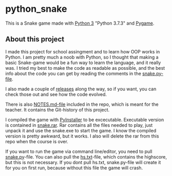 # python_snake

This is a Snake game made with [Python 3](https://www.python.org/downloads/release/python-373/) "Python 3.7.3" and [Pygame](https://www.pygame.org/ "Pygame's Homepage").

## About this project

I made this project for school assingment and to learn how OOP works in Python. I am pretty much a noob with Python, so I thought that making a basic Snake-game would be a fun way to learn the language, and it really was. I tried my best to make the code as readable as possible, and the best info about the code you can get by reading the comments in the [snake.py-file](https://github.com/Intomies/python_snake/blob/master/snake.py). 

I also made a couple of [releases](https://github.com/Intomies/python_snake/releases) along the way, so if you want, you can check those out and see how the code evolved.

There is also [NOTES.md-file](https://github.com/Intomies/python_snake/blob/master/notes/NOTES.md) included in the repo, which is meant for the teacher. It contains the Git-history of this project.

I compiled the game with [PyInstaller](https://pypi.org/project/PyInstaller/) to be excecutable. Executable version is contained in [snake.rar](https://github.com/Intomies/python_snake/blob/master/snake.rar). Rar contains all the files needed to play, just unpack it and use the snake.exe to start the game. I know the compiled version is pretty awkward, but it works. I also will delete the rar from this repo when the course is over.

If you want to run the game via command line/editor, you need to pull [snake.py](https://github.com/Intomies/python_snake/blob/master/snake.py)-file. You can also pull the [hs.txt](https://github.com/Intomies/python_snake/blob/master/hs.txt)-file, which contains the highscore, but this is not necessary. If you dont pull hs.txt, snake.py-file will create it for you on first run, because without this file the game will crash.



